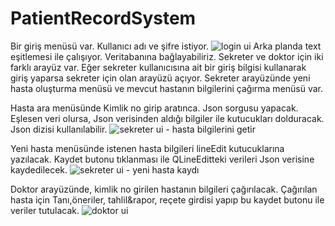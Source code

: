 



# PatientRecordSystem
Bir giriş menüsü var. Kullanıcı adı ve şifre istiyor.
![login ui](https://user-images.githubusercontent.com/88648358/129444454-e0410380-bdda-4a45-86d2-db2216786bb6.jpeg)
Arka planda text eşitlemesi ile çalışıyor. Veritabanına bağlayabiliriz.
Sekreter ve doktor için iki farklı arayüz var.
Eğer sekreter kullanıcısına ait bir giriş bilgisi kullanarak giriş yaparsa sekreter için olan arayüzü açıyor.
Sekreter arayüzünde yeni hasta oluşturma menüsü ve mevcut hastanın bilgilerini çağırma menüsü var.

Hasta ara menüsünde  Kimlik no girip aratınca. Json sorgusu yapacak. Eşlesen veri olursa,
Json verisinden aldığı bilgiler ile kutucukları dolduracak. Json dizisi kullanılabilir.
![sekreter ui - hasta bilgilerini getir](https://user-images.githubusercontent.com/88648358/129444453-7d369d09-4855-47fd-8c78-781cc5a2b2f8.jpeg)

Yeni hasta menüsünde istenen hasta bilgileri lineEdit kutucuklarına yazılacak. Kaydet butonu tıklanması ile
QLineEditteki verileri Json verisine kaydedilecek.
![sekreter ui - yeni hasta kaydı](https://user-images.githubusercontent.com/88648358/129444452-8bfaa925-4723-4196-9f93-edb2ec3a4376.jpeg)

Doktor arayüzünde, kimlik no girilen hastanın bilgileri çağırılacak.
Çağırılan hasta için Tanı,öneriler, tahlil&rapor, reçete girdisi yapıp bu kaydet butonu ile veriler tutulacak.
![doktor ui](https://user-images.githubusercontent.com/88648358/129444451-f1a17be4-e718-4e1a-953f-d3a232f887af.jpeg)
